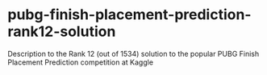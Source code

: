 # pubg-finish-placement-prediction-rank12-solution
Description to the Rank 12 (out of 1534) solution to the popular PUBG Finish Placement Prediction competition at Kaggle
